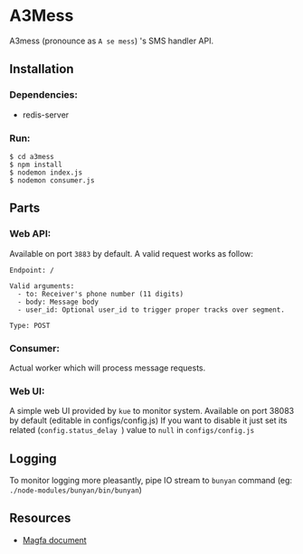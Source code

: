 # A3Mess
A3mess (pronounce as `A se mess`) 's SMS handler API.

## Installation

### Dependencies:

- redis-server

### Run:
```
$ cd a3mess
$ npm install
$ nodemon index.js
$ nodemon consumer.js
```

## Parts

### Web API:
Available on port `3883` by default. A valid request works as follow:

```
Endpoint: /

Valid arguments:
  - to: Receiver's phone number (11 digits)
  - body: Message body
  - user_id: Optional user_id to trigger proper tracks over segment.

Type: POST
```

### Consumer:
Actual worker which will process message requests. 

### Web UI:
A simple web UI provided by `kue` to monitor system. Available on port 38083 by default (editable in configs/config.js)
If you want to disable it just set its related (`config.status_delay `) value to `null` in `configs/config.js`

## Logging
To monitor logging more pleasantly, pipe IO stream to `bunyan` command (eg: `./node-modules/bunyan/bin/bunyan`)

## Resources

- [Magfa document](http://messaging.magfa.com/docs/manual/httpService-manual-940326.pdf)

